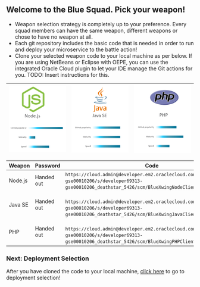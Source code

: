 ## Welcome to the Blue Squad. Pick your weapon! ##

+ Weapon selection strategy is completely up to your preference. Every squad members can have the same weapon, different weapons or chose to have no weapon at all.
+ Each git repository includes the basic code that is needed in order to run and deploy your microservice to the battle action!
+ Clone your selected weapon code to your local machine as per below. If you are using NetBeans or Eclipse with OEPE, you can use the integrated Oracle Cloud plugin to let your IDE manage the Git actions for you. TODO: Insert instructions for this.

| ![Red Squad](nodejs.png)  | ![Blue Squad](javase.png) | ![Black Squad](php.png) |
|:---:|:---:|:---:|

| Weapon        | Password     | Code  |
| ------------- |-------------| -----|
| Node.js      | Handed out | ``` https://cloud.admin@developer.em2.oraclecloud.com/developer69313-gse00010206/s/developer69313-gse00010206_deathstar_5426/scm/BlueXwingNodeClient.git ``` |
| Java SE      | Handed out      |   ```  https://cloud.admin@developer.em2.oraclecloud.com/developer69313-gse00010206/s/developer69313-gse00010206_deathstar_5426/scm/BlueXwingJavaClient.git ``` |
| PHP | Handed out      |  ```  https://cloud.admin@developer.em2.oraclecloud.com/developer69313-gse00010206/s/developer69313-gse00010206_deathstar_5426/scm/BlueXwingPHPClient.git ``` |

### Next: Deployment Selection ###

After you have cloned the code to your local machine, [click here](../deployment.md) to go to deployment selection!
